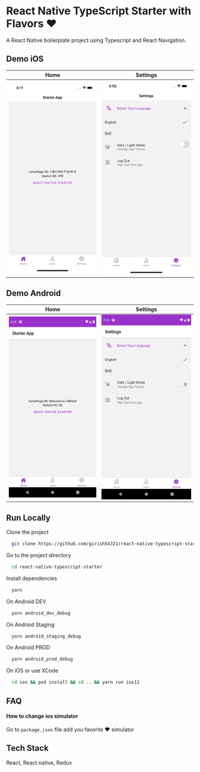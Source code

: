 # React Native TypeScript Starter with Flavors ❤️
A React Native boilerplate project using Typescript and React Navigation.
 
 ## Demo iOS 
 
 Home             |  Settings
:-------------------------:|:-------------------------:
<img src="appImages/home.png" width="320px" />  |  <img src="appImages/settings.png" width="320px" />

 ## Demo Android
 
 Home             |  Settings
:-------------------------:|:-------------------------:
<img src="appImages/android/1.png" width="320px" />  |  <img src="appImages/android/2.png" width="320px" />

## Run Locally

Clone the project

```bash
  git clone https://github.com/girish54321/react-native-typescript-starter.git
```

Go to the project directory

```bash
  cd react-native-typescript-starter
```

Install dependencies

```bash
  yarn
```

On Android DEV

```bash
  yarn android_dev_debug
```
On Android Staging

```bash
  yarn android_staging_debug
```
On Android PROD

```bash
  yarn android_prod_debug
```
On iOS or use XCode

```bash
  cd ios && pod install && cd .. && yarn run ios11
```
## FAQ

#### How to change ios simulator

Go to ```package.json``` file add you favorite ❤️ simulator

## Tech Stack

React, React native, Redux
